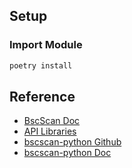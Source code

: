 
## Setup

### Import Module
```sh
poetry install
```



## Reference

- [BscScan Doc](https://docs.bscscan.com/)
- [API Libraries](https://docs.bscscan.com/misc-tools-and-utilities/libraries)
- [bscscan-python Github](https://github.com/pcko1/bscscan-python)
- [bscscan-python Doc](https://bscscan-python.pankotsias.com/bscscan.modules.html)
